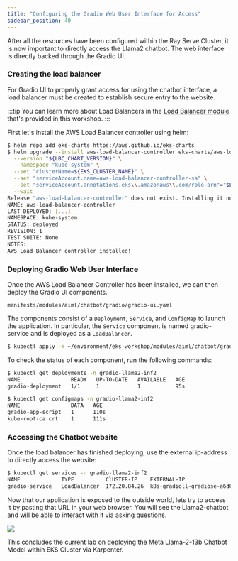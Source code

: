 ```yaml
---
title: "Configuring the Gradio Web User Interface for Access"
sidebar_position: 40
---
```


After all the resources have been configured within the Ray Serve Cluster, it is now
important to directly access the Llama2 chatbot. The web interface is directly backed
through the Gradio UI.

### Creating the load balancer

For Gradio UI to properly grant access for using the chatbot interface, a load balancer must
be created to establish secure entry to the website.

:::tip
You can learn more about Load Balancers in the [Load Balancer module](../../fundamentals/exposing/loadbalancer/index.md) that's provided in this workshop.
:::

First let's install the AWS Load Balancer controller using helm:

```bash wait=10
$ helm repo add eks-charts https://aws.github.io/eks-charts
$ helm upgrade --install aws-load-balancer-controller eks-charts/aws-load-balancer-controller \
  --version "${LBC_CHART_VERSION}" \
  --namespace "kube-system" \
  --set "clusterName=${EKS_CLUSTER_NAME}" \
  --set "serviceAccount.name=aws-load-balancer-controller-sa" \
  --set "serviceAccount.annotations.eks\\.amazonaws\\.com/role-arn"="$LBC_ROLE_ARN" \
  --wait
Release "aws-load-balancer-controller" does not exist. Installing it now.
NAME: aws-load-balancer-controller
LAST DEPLOYED: [...]
NAMESPACE: kube-system
STATUS: deployed
REVISION: 1
TEST SUITE: None
NOTES:
AWS Load Balancer controller installed!
```

### Deploying Gradio Web User Interface

Once the AWS Load Balancer Controller has been installed, we can then deploy the Gradio UI components.

```file
manifests/modules/aiml/chatbot/gradio/gradio-ui.yaml
```

The components consist of a `Deployment`, `Service`, and `ConfigMap` to launch the application. In particular, the `Service` component is named gradio-service and is deployed as a `LoadBalancer`.

```bash
$ kubectl apply -k ~/environment/eks-workshop/modules/aiml/chatbot/gradio
```

To check the status of each component, run the following commands:

```bash
$ kubectl get deployments -n gradio-llama2-inf2
NAME                READY   UP-TO-DATE   AVAILABLE   AGE
gradio-deployment   1/1     1            1           95s
```

```bash
$ kubectl get configmaps -n gradio-llama2-inf2
NAME                DATA   AGE
gradio-app-script   1      110s
kube-root-ca.crt    1      111s
```

### Accessing the Chatbot website

Once the load balancer has finished deploying, use the external ip-address to directly access
the website:

```bash
$ kubectl get services -n gradio-llama2-inf2
NAME             TYPE          ClUSTER-IP    EXTERNAL-IP                                                                      PORT(S)         AGE
gradio-service   LoadBalancer  172.20.84.26  k8s-gradioll-gradiose-a6d0b586ce-06885d584b38b400.elb.us-west-2.amazonaws.com    80:30802/TCP    8m42s
```

Now that our application is exposed to the outside world, lets try to access it by pasting that URL in your web browser. You will see the Llama2-chatbot and will be able to interact with it via asking questions.

<Browser url="http://k8s-gradioll-gradiose-a6d0b586ce-06885d584b38b400.elb.us-west-2.amazonaws.com">
<img src={require('@site/static/img/sample-app-screens/chatbot.webp').default}/>
</Browser>

This concludes the current lab on deploying the Meta Llama-2-13b Chatbot Model within EKS Cluster via Karpenter.
